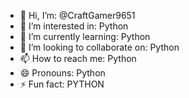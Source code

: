 - 👋 Hi, I’m: @CraftGamer9651
- 👀 I’m interested in: Python
- 🌱 I’m currently learning: Python
- 💞️ I’m looking to collaborate on: Python
- 📫 How to reach me: Python
- 😄 Pronouns: Python
- ⚡ Fun fact: PYTHON

